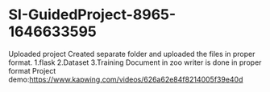 # SI-GuidedProject-8965-1646633595
Uploaded project 
Created separate folder and uploaded the files in proper format.
1.flask
2.Dataset
3.Training
Document in zoo writer is done in proper format
Project demo:https://www.kapwing.com/videos/626a62e84f8214005f39e40d


